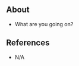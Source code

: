 
## About

- What are you going on?

<!-- Please provide as many as details about the pull request! -->

## References

- N/A

<!-- Please provide any related URLs (resources, discussions, documentations,...) that may help us to understand the pull request correctly! -->
